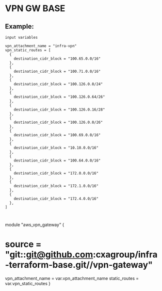# VPN GW BASE

## Example:

```
input variables

vpn_attachment_name = "infra-vpn"
vpn_static_routes = [
  {
    destination_cidr_block = "100.65.0.0/16"
  },
  {
    destination_cidr_block = "100.71.0.0/16"
  },
  {
    destination_cidr_block = "100.126.0.0/24"
  },
  {
    destination_cidr_block = "100.126.0.64/26"
  },
  {
    destination_cidr_block = "100.126.0.16/28"
  },
  {
    destination_cidr_block = "100.126.0.0/26"
  },
  {
    destination_cidr_block = "100.69.0.0/16"
  },
  {
    destination_cidr_block = "10.10.0.0/16"
  },
  {
    destination_cidr_block = "100.64.0.0/16"
  },
  {
    destination_cidr_block = "172.0.0.0/16"
  },
  {
    destination_cidr_block = "172.1.0.0/16"
  },
  {
    destination_cidr_block = "172.4.0.0/16"
  },
]

      

```
module "aws_vpn_gateway" {
  # source = "git::git@github.com:cxagroup/infra-terraform-base.git//vpn-gateway"
  vpn_attachment_name = var.vpn_attachment_name
  static_routes       = var.vpn_static_routes
}


```
